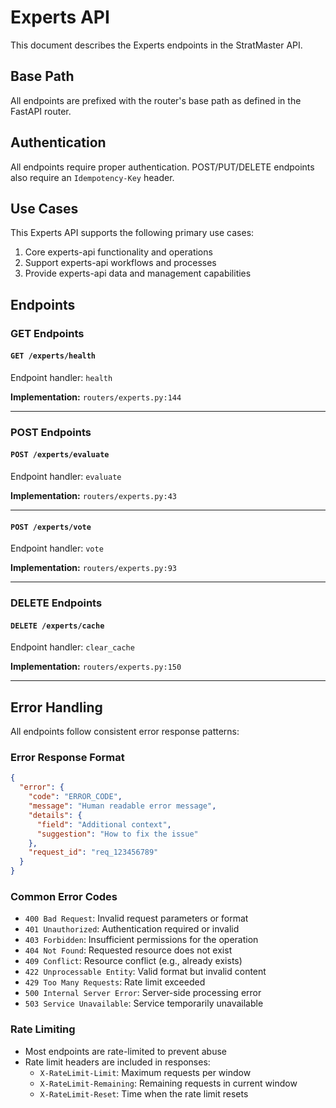 # Experts API

This document describes the Experts endpoints in the StratMaster API.

## Base Path
All endpoints are prefixed with the router's base path as defined in the FastAPI router.

## Authentication
All endpoints require proper authentication. POST/PUT/DELETE endpoints also require an `Idempotency-Key` header.



## Use Cases

This Experts API supports the following primary use cases:

1. Core experts-api functionality and operations
2. Support experts-api workflows and processes
3. Provide experts-api data and management capabilities

## Endpoints

### GET Endpoints

#### `GET /experts/health`

Endpoint handler: `health`

**Implementation:** `routers/experts.py:144`

---

### POST Endpoints

#### `POST /experts/evaluate`

Endpoint handler: `evaluate`

**Implementation:** `routers/experts.py:43`

---

#### `POST /experts/vote`

Endpoint handler: `vote`

**Implementation:** `routers/experts.py:93`

---

### DELETE Endpoints

#### `DELETE /experts/cache`

Endpoint handler: `clear_cache`

**Implementation:** `routers/experts.py:150`

---



## Error Handling

All endpoints follow consistent error response patterns:

### Error Response Format
```json
{
  "error": {
    "code": "ERROR_CODE",
    "message": "Human readable error message",
    "details": {
      "field": "Additional context",
      "suggestion": "How to fix the issue"
    },
    "request_id": "req_123456789"
  }
}
```

### Common Error Codes
- `400 Bad Request`: Invalid request parameters or format
- `401 Unauthorized`: Authentication required or invalid
- `403 Forbidden`: Insufficient permissions for the operation
- `404 Not Found`: Requested resource does not exist
- `409 Conflict`: Resource conflict (e.g., already exists)
- `422 Unprocessable Entity`: Valid format but invalid content
- `429 Too Many Requests`: Rate limit exceeded
- `500 Internal Server Error`: Server-side processing error
- `503 Service Unavailable`: Service temporarily unavailable

### Rate Limiting
- Most endpoints are rate-limited to prevent abuse
- Rate limit headers are included in responses:
  - `X-RateLimit-Limit`: Maximum requests per window
  - `X-RateLimit-Remaining`: Remaining requests in current window
  - `X-RateLimit-Reset`: Time when the rate limit resets


